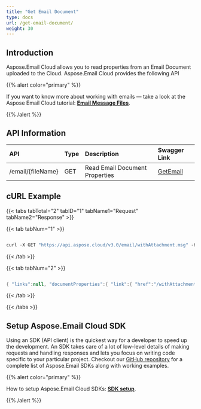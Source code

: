 ```yaml
---
title: "Get Email Document"
type: docs
url: /get-email-document/
weight: 30
---
```


## **Introduction**
Aspose.Email Cloud allows you to read properties from an Email Document uploaded to the Cloud. Aspose.Email Cloud provides the following API



{{% alert color="primary" %}} 

If you want to know more about working with emails — take a look at the Aspose Email Cloud tutorial: [**Email Message Files**](/emailcloud/email-message-files/).

{{% /alert %}} 
## **API Information**

|**API**|**Type**|**Description**|**Swagger Link**|
| :- | :- | :- | :- |
|/email/{fileName}|GET|Read Email Document Properties|[GetEmail](https://apireference.aspose.cloud/email/#/Email/GetEmail)|
## **cURL Example**
{{< tabs tabTotal="2" tabID="1" tabName1="Request" tabName2="Response" >}}

{{< tab tabNum="1" >}}

```java

curl -X GET "https://api.aspose.cloud/v3.0/email/withAttachment.msg" -H "accept: application/json" -H "authorization: Bearer eyJhbGciOiJSUzI1NiIsInR5cCI6IkpXVCJ9.eyJuYmYiOjE1NzU5MjUwNDAsImV4cCI6MTU3NjAxMTQ0MCwiaXNzIjoiaHR0cHM6Ly9hcGkuYXNwb3NlLmNsb3VkIiwiYXVkIjpbImh0dHBzOi8vYXBpLmFzcG9zZS5jbG91ZC9yZXNvdXJjZXMiLCJhcGkucGxhdGZvcm0iLCJhcGkucHJvZHVjdHMiXSwiY2xpZW50X2lkIjoiNzg5NDZmYjQtM2JkNC00ZDNlLWIzMDktZjllMmZmOWFjNmY5IiwiY2xpZW50X2lkU3J2SWQiOiI2NTk5ODQiLCJzY29wZSI6WyJhcGkucGxhdGZvcm0iLCJhcGkucHJvZHVjdHMiXX0.JmM\_z9oMwGwQj4F0NaQA7WItUz\_UALIYRTbPMmutOdJfP1d4FPjpCnML4y8a\_atM--jsXCp0aXO7QD5Vhe1QoKk\_Xiwa1TrU08MpgGjapUdeTrXEVrMFuMp\_dlN18futPUwB8muyYjFY0ljKQz7tTNQIO4VzHo6cqtFR1S88D7F49mztSTh3LdssKvYCTixzeEdzTj-vRCBRUYoS-dA3lxUnRB3Z7z7iDZRYIt2j7rJCEENG6z-4KduOTJnicLEz3HOUCcPyThTBYcVc2bJL8fdOQCYZhjUsqeMIoYcRxvced5JrJOEoIk6cbEenahUtmaJ89q-9mCKsn2qvuECUAA"

```

{{< /tab >}}

{{< tab tabNum="2" >}}

```java

{ "links":null, "documentProperties":{ "link":{ "href":"/withAttachment.msg/documentproperties/", "rel":"self", "type":null, "title":null }, "list":[ { "link":{ "href":"/withAttachment.msg/documentproperties/Bcc", "rel":"self", "type":null, "title":null }, "name":"Bcc", "value":"" }, { "link":{ "href":"/withAttachment.msg/documentproperties/Body", "rel":"self", "type":null, "title":null }, "name":"Body", "value":"" }, { "link":{ "href":"/withAttachment.msg/documentproperties/CC", "rel":"self", "type":null, "title":null }, "name":"CC", "value":"" }, { "link":{ "href":"/withAttachment.msg/documentproperties/Date", "rel":"self", "type":null, "title":null }, "name":"Date", "value":"0001-01-01T00:00:00" }, { "link":{ "href":"/withAttachment.msg/documentproperties/DeliveryNotificationOptions", "rel":"self", "type":null, "title":null }, "name":"DeliveryNotificationOptions", "value":null }, { "link":{ "href":"/withAttachment.msg/documentproperties/From", "rel":"self", "type":null, "title":null }, "name":"From", "value":null }, { "link":{ "href":"/withAttachment.msg/documentproperties/To", "rel":"self", "type":null, "title":null }, "name":"To", "value":"" }, { "link":{ "href":"/withAttachment.msg/documentproperties/HtmlBody", "rel":"self", "type":null, "title":null }, "name":"HtmlBody", "value":"" }, { "link":{ "href":"/withAttachment.msg/documentproperties/IsBodyHtml", "rel":"self", "type":null, "title":null }, "name":"IsBodyHtml", "value":null }, { "link":{ "href":"/withAttachment.msg/documentproperties/MessageId", "rel":"self", "type":null, "title":null }, "name":"MessageId", "value":"9ddfa213c2504d16b5c2ec3dbac7d51a" }, { "link":{ "href":"/withAttachment.msg/documentproperties/Priority", "rel":"self", "type":null, "title":null }, "name":"Priority", "value":"Normal" }, { "link":{ "href":"/withAttachment.msg/documentproperties/Subject", "rel":"self", "type":null, "title":null }, "name":"Subject", "value":"" }, { "link":{ "href":"/withAttachment.msg/documentproperties/Attachments", "rel":"self", "type":null, "title":null }, "name":"Attachments", "value":[ { "name":"sample.vcf" } ] } ] } }

```

{{< /tab >}}

{{< /tabs >}}
## **Setup Aspose.Email Cloud SDK**
Using an SDK (API client) is the quickest way for a developer to speed up the development. An SDK takes care of a lot of low-level details of making requests and handling responses and lets you focus on writing code specific to your particular project. Checkout our [GitHub repository](https://github.com/aspose-email-cloud) for a complete list of Aspose.Email SDKs along with working examples.

{{% alert color="primary" %}} 

How to setup Aspose.Email Cloud SDKs: [**SDK setup**](/emailcloud/sdk-setup/).

{{% /alert %}} 





